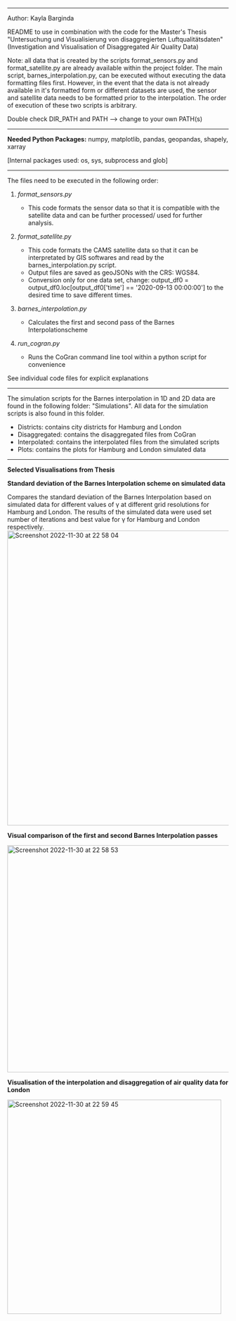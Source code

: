 ********************

Author: Kayla Barginda

README to use in combination with the code for the Master's Thesis "Untersuchung und Visualisierung von disaggregierten Luftqualitätsdaten" (Investigation and Visualisation of Disaggregated Air Quality Data)

Note: all data that is created by the scripts format_sensors.py and format_satellite.py are already available within the project folder. The main script, barnes_interpolation.py, can be executed without executing the data formatting files first. However, in the event that the data is not already available in it's formatted form or different datasets are used, the sensor and satellite data needs to be formatted prior to the interpolation. The order of execution of these two scripts is arbitrary. 

Double check DIR_PATH and PATH --> change to your own PATH(s)

********************
**Needed Python Packages:** numpy, matplotlib, pandas, geopandas, shapely, xarray

[Internal packages used: os, sys, subprocess and glob]

********************

The files need to be executed in the following order:

1. _format_sensors.py_ 
    - This code formats the sensor data so that it is compatible with the satellite data and can be further processed/ used for further analysis.
2. _format_satellite.py_ 
    - This code formats the CAMS satellite data so that it can be interpretated by GIS 
    softwares and read by the barnes_interpolation.py script. 
    - Output files are saved as geoJSONs with the CRS: WGS84. 
    - Conversion only for one data set, change: output_df0  = output_df0.loc[output_df0['time'] == '2020-09-13 00:00:00'] to the desired time to save different times. 

3. _barnes_interpolation.py_ 
    - Calculates the first and second pass of the Barnes Interpolationscheme

4. _run_cogran.py_ 
    - Runs the CoGran command line tool within a python script for convenience 

See individual code files for explicit explanations 

********************

The simulation scripts for the Barnes interpolation in 1D and 2D data are found in the following folder: "Simulations". All data for the simulation scripts is also found in this folder. 

- Districts: contains city districts for Hamburg and London
- Disaggregated: contains the disaggregated files from CoGran
- Interpolated: contains the interpolated files from the simulated scripts
- Plots: contains the plots for Hamburg and London simulated data

********************
**Selected Visualisations from Thesis**

**Standard deviation of the Barnes Interpolation scheme on simulated data**

Compares the standard deviation of the Barnes Interpolation based on simulated data for different values of γ at different grid resolutions for Hamburg and London. The results of the simulated data were used set number of iterations and best value for γ for Hamburg and London respectively. 
<img width="670" alt="Screenshot 2022-11-30 at 22 58 04" src="https://user-images.githubusercontent.com/22305662/204921046-9d76ed69-5ffa-4abc-a87a-bb908169240e.png">

**Visual comparison of the first and second Barnes Interpolation passes**

<img width="516" alt="Screenshot 2022-11-30 at 22 58 53" src="https://user-images.githubusercontent.com/22305662/204919461-4b0b5ab6-4104-48ef-8db3-04e81a94f75e.png">

**Visualisation of the interpolation and disaggregation of air quality data for London**

<img width="487" alt="Screenshot 2022-11-30 at 22 59 45" src="https://user-images.githubusercontent.com/22305662/204919055-1c5d0026-640f-4a69-8f97-101b5ede3089.png">
